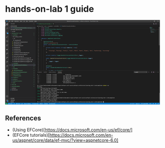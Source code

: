 # hands-on-lab 1 guide

![image](images/build-and-run-in-vscode.png)

## References
* (Using EFCore)[https://docs.microsoft.com/en-us/ef/core/]
* (EFCore tutorials)[https://docs.microsoft.com/en-us/aspnet/core/data/ef-mvc/?view=aspnetcore-6.0]